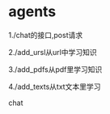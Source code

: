 # agents


1./chat的接口,post请求

2./add_ursl从url中学习知识

3./add_pdfs从pdf里学习知识

4./add_texts从txt文本里学习

chat
